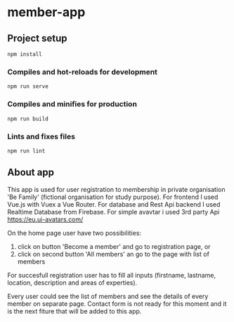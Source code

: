 # member-app

## Project setup
```
npm install
```

### Compiles and hot-reloads for development
```
npm run serve
```

### Compiles and minifies for production
```
npm run build
```

### Lints and fixes files
```
npm run lint
```

## About app
This app is used for user registration to membership in private organisation 'Be Family' (fictional organisation for study purpose).
For frontend I used Vue.js with Vuex a Vue Router. For database and Rest Api backend I used Realtime Database from Firebase. For simple avavtar i used 3rd party Api https://eu.ui-avatars.com/ 

On the home page user have two possibilities: 
1. click on button 'Become a member' and go to registration page, or 
2. click on second button 'All members' an go to the page with list of members

For succesfull registration user has to fill all inputs (firstname, lastname, location, description and areas of experties).

Every user could see the list of members and see the details of every member on separate page. 
Contact form is not ready for this moment and it is the next fiture that will be added to this app.

